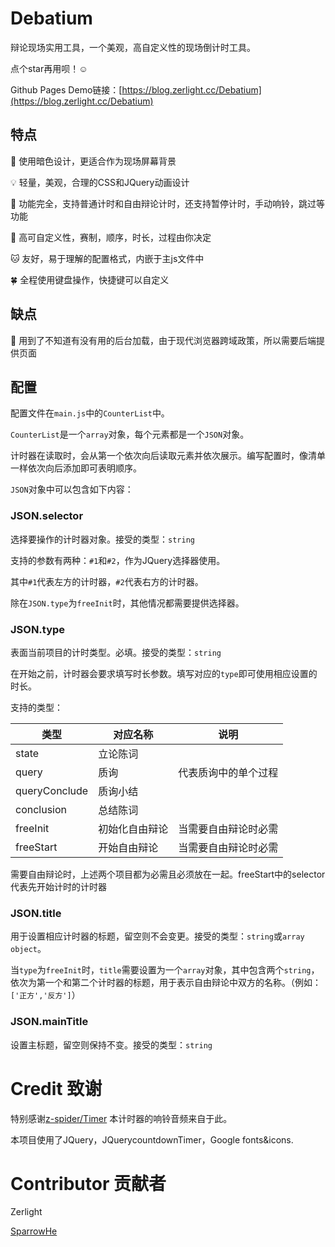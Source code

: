 # Debatium
辩论现场实用工具，一个美观，高自定义性的现场倒计时工具。

点个star再用呗！☺️

Github Pages Demo链接：[https://blog.zerlight.cc/Debatium](https://blog.zerlight.cc/Debatium)

## 特点
🚩 使用暗色设计，更适合作为现场屏幕背景

💡 轻量，美观，合理的CSS和JQuery动画设计

🛵 功能完全，支持普通计时和自由辩论计时，还支持暂停计时，手动响铃，跳过等功能

🎨 高可自定义性，赛制，顺序，时长，过程由你决定

🐱 友好，易于理解的配置格式，内嵌于主js文件中

🍀 全程使用键盘操作，快捷键可以自定义

## 缺点
🙉 用到了不知道有没有用的后台加载，由于现代浏览器跨域政策，所以需要后端提供页面

## 配置
配置文件在`main.js`中的`CounterList`中。

`CounterList`是一个`array`对象，每个元素都是一个`JSON`对象。

计时器在读取时，会从第一个依次向后读取元素并依次展示。编写配置时，像清单一样依次向后添加即可表明顺序。

`JSON`对象中可以包含如下内容：

### JSON.selector
选择要操作的计时器对象。接受的类型：`string`

支持的参数有两种：`#1`和`#2`，作为JQuery选择器使用。

其中`#1`代表左方的计时器，`#2`代表右方的计时器。

除在`JSON.type`为`freeInit`时，其他情况都需要提供选择器。

### JSON.type
表面当前项目的计时类型。必填。接受的类型：`string`

在开始之前，计时器会要求填写时长参数。填写对应的`type`即可使用相应设置的时长。

支持的类型：

|类型|对应名称|说明|
|----|----|----|
|state|立论陈词||
|query|质询|代表质询中的单个过程|
|queryConclude|质询小结||
|conclusion|总结陈词||
|freeInit|初始化自由辩论|当需要自由辩论时必需|
|freeStart|开始自由辩论|当需要自由辩论时必需|

需要自由辩论时，上述两个项目都为必需且必须放在一起。freeStart中的selector代表先开始计时的计时器

### JSON.title
用于设置相应计时器的标题，留空则不会变更。接受的类型：`string`或`array object`。

当`type`为`freeInit`时，`title`需要设置为一个`array`对象，其中包含两个`string`，依次为第一个和第二个计时器的标题，用于表示自由辩论中双方的名称。（例如：`['正方','反方']`）

### JSON.mainTitle
设置主标题，留空则保持不变。接受的类型：`string`

# Credit 致谢
特别感谢[z-spider/Timer](https://github.com/z-spider/Timer) 本计时器的响铃音频来自于此。

本项目使用了JQuery，JQuerycountdownTimer，Google fonts&icons.

# Contributor 贡献者

Zerlight

[SparrowHe](https://github.com/sparrowhe)
